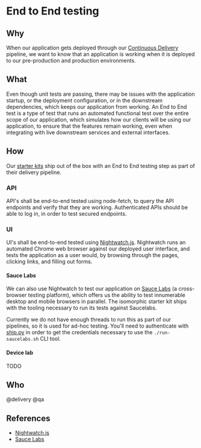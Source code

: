 # End to End testing

## Why

When our application gets deployed through our [Continuous Delivery](../process/continuous-delivery.md) pipeline, we want to know that an application is working when it is deployed to our pre-production and production environments.

## What

Even though unit tests are passing, there may be issues with the application startup, or the deployment configuration, or in the downstream dependencies, which keeps our application from working. An End to End test is a type of test that runs an automated functional test over the entire scope of our application, which simulates how our clients will be using our application, to ensure that the features remain working, even when integrating with live downstream services and external interfaces.

## How

Our [starter kits](../development/starter-kits.md) ship out of the box with an End to End testing step as part of their delivery pipeline.

### API

API's shall be end-to-end tested using node-fetch, to query the API endpoints and verify that they are working. Authenticated APIs should be able to log in, in order to test secured endpoints.

### UI

UI's shall be end-to-end tested using [Nightwatch.js](http://nightwatchjs.org/). Nightwatch runs an automated Chrome web browser against our deployed user interface, and tests the application as a user would, by browsing through the pages, clicking links, and filling out forms.

#### Sauce Labs

We can also use Nightwatch to test our application on [Sauce Labs](https://saucelabs.com/) (a cross-browser testing platform), which offers us the ability to test innumerable desktop and mobile browsers in parallel. The isomorphic starter kit ships with the tooling necessary to run its tests against Saucelabs.

Currently we do not have enough threads to run this as part of our pipelines, so it is used for ad-hoc testing. You'll need to authenticate with [ship.py](../delivery/shippy.md) in order to get the credentials necessary to use the `./run-saucelabs.sh` CLI tool.

#### Device lab

TODO

## Who

@delivery @qa

## References

- [Nightwatch.js](http://nightwatchjs.org/)
- [Sauce Labs](https://saucelabs.com/)
